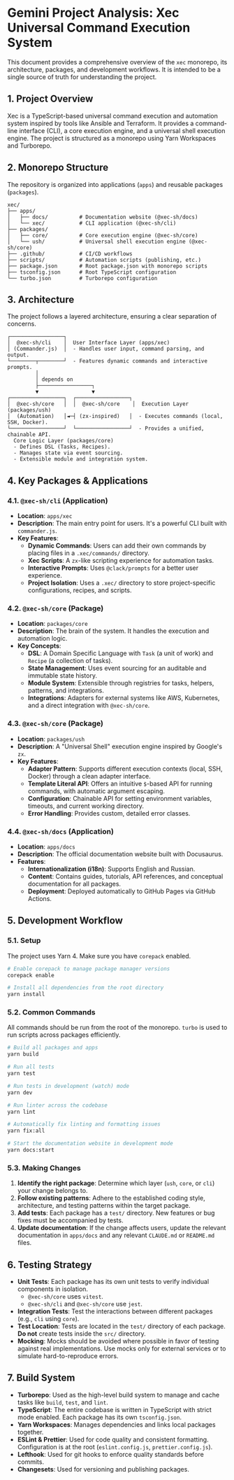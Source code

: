 # Gemini Project Analysis: Xec Universal Command Execution System

This document provides a comprehensive overview of the `xec` monorepo, its architecture, packages, and development workflows. It is intended to be a single source of truth for understanding the project.

## 1. Project Overview

Xec is a TypeScript-based universal command execution and automation system inspired by tools like Ansible and Terraform. It provides a command-line interface (CLI), a core execution engine, and a universal shell execution engine. The project is structured as a monorepo using Yarn Workspaces and Turborepo.

## 2. Monorepo Structure

The repository is organized into applications (`apps`) and reusable packages (`packages`).

```
xec/
├── apps/
│   ├── docs/          # Documentation website (@xec-sh/docs)
│   └── xec/           # CLI application (@xec-sh/cli)
├── packages/
│   ├── core/          # Core execution engine (@xec-sh/core)
│   └── ush/           # Universal shell execution engine (@xec-sh/core)
├── .github/           # CI/CD workflows
├── scripts/           # Automation scripts (publishing, etc.)
├── package.json       # Root package.json with monorepo scripts
├── tsconfig.json      # Root TypeScript configuration
└── turbo.json         # Turborepo configuration
```

## 3. Architecture

The project follows a layered architecture, ensuring a clear separation of concerns.

```
┌─────────────────┐
│  @xec-sh/cli    │  User Interface Layer (apps/xec)
│ (Commander.js)  │  - Handles user input, command parsing, and output.
└────────┬────────┘  - Features dynamic commands and interactive prompts.
         │
         │ depends on
         ├─────────────────┐
         ▼                 ▼
┌─────────────────┐  ┌─────────────────┐
│  @xec-sh/core   │  │  @xec-sh/core    │  Execution Layer (packages/ush)
│  (Automation)   │◄─┤ (zx-inspired)   │  - Executes commands (local, SSH, Docker).
└─────────────────┘  └─────────────────┘  - Provides a unified, chainable API.
  Core Logic Layer (packages/core)
  - Defines DSL (Tasks, Recipes).
  - Manages state via event sourcing.
  - Extensible module and integration system.
```

## 4. Key Packages & Applications

### 4.1. `@xec-sh/cli` (Application)

- **Location**: `apps/xec`
- **Description**: The main entry point for users. It's a powerful CLI built with `commander.js`.
- **Key Features**:
    - **Dynamic Commands**: Users can add their own commands by placing files in a `.xec/commands/` directory.
    - **Xec Scripts**: A `zx`-like scripting experience for automation tasks.
    - **Interactive Prompts**: Uses `@clack/prompts` for a better user experience.
    - **Project Isolation**: Uses a `.xec/` directory to store project-specific configurations, recipes, and scripts.

### 4.2. `@xec-sh/core` (Package)

- **Location**: `packages/core`
- **Description**: The brain of the system. It handles the execution and automation logic.
- **Key Concepts**:
    - **DSL**: A Domain Specific Language with `Task` (a unit of work) and `Recipe` (a collection of tasks).
    - **State Management**: Uses event sourcing for an auditable and immutable state history.
    - **Module System**: Extensible through registries for tasks, helpers, patterns, and integrations.
    - **Integrations**: Adapters for external systems like AWS, Kubernetes, and a direct integration with `@xec-sh/core`.

### 4.3. `@xec-sh/core` (Package)

- **Location**: `packages/ush`
- **Description**: A "Universal Shell" execution engine inspired by Google's `zx`.
- **Key Features**:
    - **Adapter Pattern**: Supports different execution contexts (local, SSH, Docker) through a clean adapter interface.
    - **Template Literal API**: Offers an intuitive `$`-based API for running commands, with automatic argument escaping.
    - **Configuration**: Chainable API for setting environment variables, timeouts, and current working directory.
    - **Error Handling**: Provides custom, detailed error classes.

### 4.4. `@xec-sh/docs` (Application)

- **Location**: `apps/docs`
- **Description**: The official documentation website built with Docusaurus.
- **Features**:
    - **Internationalization (i18n)**: Supports English and Russian.
    - **Content**: Contains guides, tutorials, API references, and conceptual documentation for all packages.
    - **Deployment**: Deployed automatically to GitHub Pages via GitHub Actions.

## 5. Development Workflow

### 5.1. Setup

The project uses Yarn 4. Make sure you have `corepack` enabled.

```bash
# Enable corepack to manage package manager versions
corepack enable

# Install all dependencies from the root directory
yarn install
```

### 5.2. Common Commands

All commands should be run from the root of the monorepo. `turbo` is used to run scripts across packages efficiently.

```bash
# Build all packages and apps
yarn build

# Run all tests
yarn test

# Run tests in development (watch) mode
yarn dev

# Run linter across the codebase
yarn lint

# Automatically fix linting and formatting issues
yarn fix:all

# Start the documentation website in development mode
yarn docs:start
```

### 5.3. Making Changes

1.  **Identify the right package**: Determine which layer (`ush`, `core`, or `cli`) your change belongs to.
2.  **Follow existing patterns**: Adhere to the established coding style, architecture, and testing patterns within the target package.
3.  **Add tests**: Each package has a `test/` directory. New features or bug fixes must be accompanied by tests.
4.  **Update documentation**: If the change affects users, update the relevant documentation in `apps/docs` and any relevant `CLAUDE.md` or `README.md` files.

## 6. Testing Strategy

- **Unit Tests**: Each package has its own unit tests to verify individual components in isolation.
    - `@xec-sh/core` uses `vitest`.
    - `@xec-sh/cli` and `@xec-sh/core` use `jest`.
- **Integration Tests**: Test the interactions between different packages (e.g., `cli` using `core`).
- **Test Location**: Tests are located in the `test/` directory of each package. **Do not** create tests inside the `src/` directory.
- **Mocking**: Mocks should be avoided where possible in favor of testing against real implementations. Use mocks only for external services or to simulate hard-to-reproduce errors.

## 7. Build System

- **Turborepo**: Used as the high-level build system to manage and cache tasks like `build`, `test`, and `lint`.
- **TypeScript**: The entire codebase is written in TypeScript with strict mode enabled. Each package has its own `tsconfig.json`.
- **Yarn Workspaces**: Manages dependencies and links local packages together.
- **ESLint & Prettier**: Used for code quality and consistent formatting. Configuration is at the root (`eslint.config.js`, `prettier.config.js`).
- **Lefthook**: Used for git hooks to enforce quality standards before commits.
- **Changesets**: Used for versioning and publishing packages.
